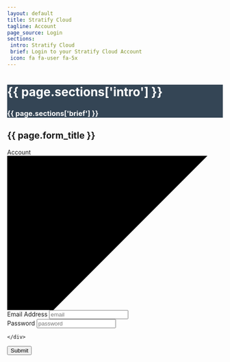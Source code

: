 ```yaml
---
layout: default
title: Stratify Cloud
tagline: Account
page_source: Login
sections:
 intro: Stratify Cloud
 brief: Login to your Stratify Cloud Account
 icon: fa fa-user fa-5x
---
```


<div style="background: #344555; color: #fff;">
<div class="container">
<div class="row header_row">
		<div class="col-md-3 text-center">
			<h2><i class="{{ page.sections['icon'] }}"></i></h2>
		</div>
		<div class="col-md-9">
			<h1><b>{{ page.sections['intro'] }}</b></h1>
			<h3>{{ page.sections['brief'] }}</h3>
		</div>
	</div>
</div>
</div>

<section class="content-section">
	<div class="container">
		<h2 class="section-heading">{{ page.form_title }}</h2>
		<div class="row">
 

<form name="cuForm" id="cuForm" method="POST">  
  <div class="row form-subheader">
    <div class="col-xs-12">
      <div class="form-subheader-container" role="heading">
        <div>Account</div>
      </div>
      <div class="form-subheader-triangle">
        <svg xmlns="http://www.w3.org/2000/svg" version="1.1" viewBox="0 0 14 10" preserveAspectRatio="none">
          <polygon class="freebirdSolidFill" points="0,0 13,0 0,13"></polygon>
        </svg>
      </div>
    </div>
  </div>
  <div class="row">
    <div class="col-xs-12">
  <div class="form-group">
		  <label for="email">Email Address</label>
		  <input type="email" class="form-control" name="email" id="email" placeholder="email">
	</div>

  <div class="form-group">
		<label for="pass">Password</label>
		<input type="password" class="form-control" name="pass" id="pass" placeholder="password">
	</div>


     
    </div>
  </div>
  
  <div class="row">
    <div class="col-md-12">
				<button class="btn btn-lg btn-default submitbtnform" onclick="signInFunction()">Submit</button> <button id="signin-button" class="btn btn-lg btn-success" style="visibility:hidden" data-clipboard-action="copy" data-clipboard-text='{ "type": "error" }'>Click to Complete Signin</button>
    </div>
  </div>
</form>

</div>
</div>
</section>

<script src="https://www.gstatic.com/firebasejs/3.6.1/firebase.js"></script>
<script src="/assets/clipboard.min.js"></script>
<script>

var loginToken;
var isFirebaseInitialized = false;

new Clipboard("#signin-button");



function initializeFirebase(){


  if( isFirebaseInitialized === false ){
      var config = {
      apiKey: "AIzaSyDlJ3KFzNot9dtcBCkfY4Qi1jLx77Hy4l4",
      authDomain: "stratify-e6020.firebaseapp.com",
      databaseURL: "https://stratify-e6020.firebaseio.com",
      storageBucket: "stratify-e6020.appspot.com",
      messagingSenderId: "174395216788"
    };

    // Initialize Firebase
    firebase.initializeApp(config);
    isFirebaseInitialized = true;
  }
}

function signInFunction() {
  var email = document.getElementById("email").value;
  var password = document.getElementById("pass").value;

  initializeFirebase();
  firebase.auth().signOut();

  if (firebase.auth().currentUser) {
    // [START signout]
    firebase.auth().signOut();
    // [END signout]
  } else {
    var email = document.getElementById('email').value;
    var password = document.getElementById('pass').value;

    // Sign in with email and pass.
    // [START authwithemail]
    firebase.auth().signInWithEmailAndPassword(email, password).catch(function(error) {
      // Handle Errors here.
      var errorCode = error.code;
      var errorMessage = error.message;
      // [START_EXCLUDE]
      if (errorCode === 'auth/wrong-password') {
        alert('Wrong password.');
      } else {
        alert(errorMessage);
      }
      console.log("{  \"status\": \"" + errorMessage + "\" ");
      document.getElementById("token").innerHTML = "Failed to acquire access token.";


    }).then(function(result){

    		result.getToken().then(function(token){
        var userId = firebase.auth().currentUser.uid;

        var json = '{  "type": "StratifyToken", "status": "success", "uid": "' + userId + '", "token": "' + token + '"}';

        console.log(json);

        document.getElementById("signin-button").style.visibility = "visible";
        document.getElementById("signin-button").setAttribute('data-clipboard-text', json);


    });
    });
	}
}
</script>
